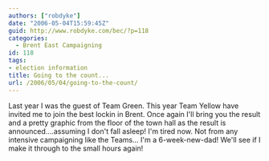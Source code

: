 ```yaml
---
authors: ["robdyke"]
date: "2006-05-04T15:59:45Z"
guid: http://www.robdyke.com/bec/?p=118
categories:
  - Brent East Campaigning
id: 118
tags:
- election information
title: Going to the count...
url: /2006/05/04/going-to-the-count/
---
```

Last year I was the guest of Team Green. This year Team Yellow have invited me to join the best lockin in Brent. Once again I'll bring you the result and a pretty graphic from the floor of the town hall as the result is announced....assuming I don't fall asleep! I'm tired now. Not from any intensive campaigning like the Teams... I'm a 6-week-new-dad! We'll see if I make it through to the small hours again!
